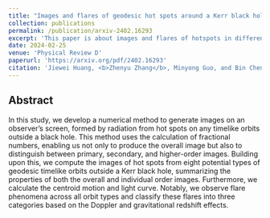 ```yaml
---
title: "Images and flares of geodesic hot spots around a Kerr black hole"
collection: publications
permalink: /publication/arxiv-2402.16293
excerpt: 'This paper is about images and flares of hotspots in different types of geodesics.'
date: 2024-02-25
venue: 'Physical Review D'
paperurl: 'https://arxiv.org/pdf/2402.16293'
citation: 'Jiewei Huang, <b>Zhenyu Zhang</b>, Minyong Guo, and Bin Chen, <i>Phys. Rev. D</i>, 109 (2024) 12, 124062'
---
```


Abstract
--------------

In this study, we develop a numerical method to generate images on an observer’s screen, formed by radiation from hot spots on any timelike orbits outside a black hole. This method uses the calculation of fractional numbers, enabling us not only to produce the overall image but also to distinguish between primary, secondary, and higher-order images. Building upon this, we compute the images of hot spots from eight potential types of geodesic timelike orbits outside a Kerr black hole, summarizing the properties of both the overall and individual order images. Furthermore, we calculate the centroid motion and light curve. Notably, we observe flare phenomena across all orbit types and classify these flares into three categories based on the Doppler and gravitational redshift effects.
